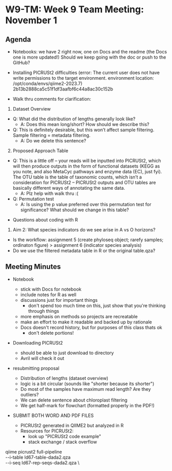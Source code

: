 # W9-TM: Week 9 Team Meeting: November 1

## Agenda
* Notebooks: we have 2 right now, one on Docs and the readme (the Docs one is more updated!) Should we keep going with the doc or push to the GitHub?
* Installing PICRUSt2 difficulties (error: The current user does not have write permissions to the target environment.
  environment location: /opt/conda/envs/qiime2-2023.7)
  2b13b2888ca5c51f1df3aafbf6c44a8ac30c152b

* Walk thru comments for clarification:
1. Dataset Overview
- Q: What did the distribution of lengths generally look like? 
  - A: Does this mean long/short? How should we describe this?
- Q: This is definitely desirable, but this won’t affect sample filtering. Sample filtering = metadata filtering. 
  - A: Do we delete this sentence?
2. Proposed Approach Table
- Q: This is a little off – your reads will be inputted into PICRUSt2, which will then produce outputs in the form of functional datasets (KEGG as you note, and also MetaCyc pathways and enzyme data (EC), just fyi). The OTU table is the table of taxonomic counts, which isn’t a consideration for PICRUSt2 – PICRUSt2 outputs and OTU tables are basically different ways of annotating the same data. 
  - A: Plz help with walk thru :( 
- Q: Permutation test
  - A: Is using the p value preferred over this permutation test for significance? What should we change in this table?
  
* Questions about coding with R
1. Aim 2: What species indicators do we see arise in A vs O horizons?
  - Is the workflow: assignment 5 (create phyloseq object; rarefy samples; ordinaton figure) > assignment 6 (indicator species analysis)
  - Do we use the filtered metadata table in R or the original table.qza?

## Meeting Minutes

* Notebook
  * stick with Docs for notebook
  * include notes for R as well
  * discussions just for important things
    * don't spend too much time on this, just show that you're thinking through things
  * more emphasis on methods so projects are recreatable
  * make an effort to make it readable and backed up by rationale
  * Docs doesn't record history, but for purposes of this class thats ok
    * don't delete portions!

* Downloading PICRUSt2
  * should be able to just download to directory
  * Avril will check it out
 
* resubmitting proposal
  *  Distribution of lengths (dataset overview)
    * logic is a bit circular (sounds like "shorter because its shorter")
    * Do most of the samples have maximum read length? Are they outliers?
  * We can delete sentence about chloroplast filtering
  * We get half-mark for flowchart (formatted properly in the PDF!)
* SUBMIT BOTH WORD AND PDF FILES
  * PICRUSt2 generated in QIIME2 but analyzed in R
  * Resources for PICRUSt2:
    * look up "PICRUSt2 code example"
    * stack exchange / stack overflow

qiime picrust2 full-pipeline \
   --i-table ld67-table-dada2.qza \
   --i-seq ld67-rep-seqs-dada2.qza \


